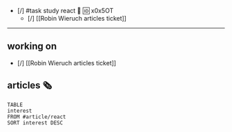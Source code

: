 
- [/] #task study react 🔼 🆔 x0x5OT
	- [/] [[Robin Wieruch articles ticket]]
____
## working on 
- [/] [[Robin Wieruch articles ticket]]

## articles 🗞

```dataview
TABLE
interest
FROM #article/react 
SORT interest DESC
```
